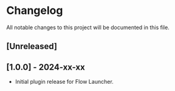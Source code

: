 # Changelog

All notable changes to this project will be documented in this file.

## [Unreleased]

## [1.0.0] - 2024-xx-xx

- Initial plugin release for Flow Launcher.